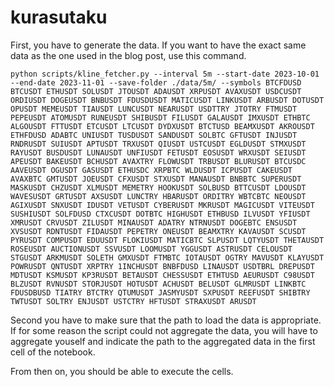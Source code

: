 # kurasutaku

First, you have to generate the data. If you want to have the exact same data as the one used in the blog post, use this command.
```
python scripts/kline_fetcher.py --interval 5m --start-date 2023-10-01 --end-date 2023-11-01 --save-folder ./data/5m/ --symbols BTCFDUSD BTCUSDT ETHUSDT SOLUSDT JTOUSDT ADAUSDT XRPUSDT AVAXUSDT USDCUSDT ORDIUSDT DOGEUSDT BNBUSDT FDUSDUSDT MATICUSDT LINKUSDT ARBUSDT DOTUSDT OPUSDT MEMEUSDT TIAUSDT LUNCUSDT NEARUSDT USDTTRY JTOTRY FTMUSDT PEPEUSDT ATOMUSDT RUNEUSDT SHIBUSDT FILUSDT GALAUSDT IMXUSDT ETHBTC ALGOUSDT FTTUSDT ETCUSDT LTCUSDT DYDXUSDT BTCTUSD BEAMXUSDT AKROUSDT ETHFDUSD ADABTC UNIUSDT TUSDUSDT SANDUSDT SOLBTC GFTUSDT INJUSDT RNDRUSDT SUIUSDT APTUSDT TRXUSDT QIUSDT USTCUSDT EGLDUSDT STMXUSDT RAYUSDT BUSDUSDT LUNAUSDT UNFIUSDT FETUSDT EOSUSDT WRXUSDT SEIUSDT APEUSDT BAKEUSDT BCHUSDT AVAXTRY FLOWUSDT TRBUSDT BLURUSDT BTCUSDC AAVEUSDT OGUSDT GASUSDT ETHUSDC XRPBTC WLDUSDT ICPUSDT CAKEUSDT AVAXBTC GMTUSDT JOEUSDT CFXUSDT STXUSDT MANAUSDT BNBBTC SUPERUSDT MASKUSDT CHZUSDT XLMUSDT MEMETRY HOOKUSDT SOLBUSD BTTCUSDT LDOUSDT WAVESUSDT GRTUSDT AXSUSDT LUNCTRY HBARUSDT ORDITRY WBTCBTC NEOUSDT AGIXUSDT SNXUSDT IDUSDT VETUSDT CYBERUSDT MKRUSDT MAGICUSDT VITEUSDT SUSHIUSDT SOLFDUSD CTXCUSDT DOTBTC HIGHUSDT ETHBUSD ILVUSDT YFIUSDT XMRUSDT CRVUSDT ZILUSDT MINAUSDT ADATRY NTRNUSDT DOGEBTC ENSUSDT XVSUSDT RDNTUSDT FIDAUSDT PEPETRY ONEUSDT BEAMXTRY KAVAUSDT SCUSDT PYRUSDT COMPUSDT EDUUSDT FLOKIUSDT MATICBTC SLPUSDT LQTYUSDT THETAUSDT ROSEUSDT AUCTIONUSDT SSVUSDT LOOMUSDT YGGUSDT ASTRUSDT CELOUSDT STGUSDT ARKMUSDT SOLETH GMXUSDT FTMBTC IOTAUSDT OGTRY MAVUSDT KLAYUSDT POWRUSDT QNTUSDT XRPTRY 1INCHUSDT BNBFDUSD LINAUSDT USDTBRL DREPUSDT MDTUSDT KSMUSDT KP3RUSDT BETAUSDT CHESSUSDT ETHTUSD AEURUSDT C98USDT BLZUSDT RVNUSDT STORJUSDT HOTUSDT ACHUSDT BELUSDT GLMRUSDT LINKBTC FDUSDBUSD TIATRY BTCTRY QTUMUSDT JASMYUSDT SXPUSDT REEFUSDT SHIBTRY TWTUSDT SOLTRY ENJUSDT USTCTRY HFTUSDT STRAXUSDT ARUSDT
```

Second you have to make sure that the path to load the data is appropriate. If for some reason the script could not aggregate the data, you will have to aggregate youself and indicate the path to the aggregated data in the first cell of the notebook.

From then on, you should be able to execute the cells.
